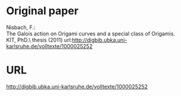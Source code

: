 # Original paper
Nisbach, F.:   
The Galois action on Origami curves and a special class of Origamis.  
KIT, PhD.\ thesis (2011) url:http://digbib.ubka.uni-karlsruhe.de/volltexte/1000025252  

# URL
http://digbib.ubka.uni-karlsruhe.de/volltexte/1000025252
